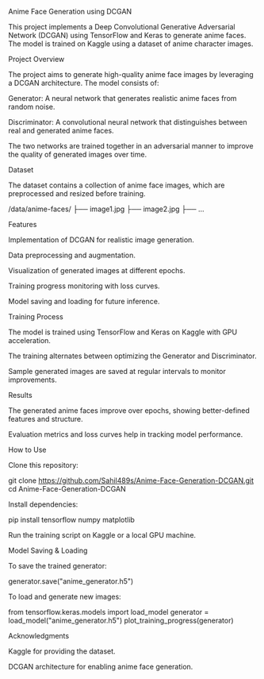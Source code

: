 Anime Face Generation using DCGAN

This project implements a Deep Convolutional Generative Adversarial Network (DCGAN) using TensorFlow and Keras to generate anime faces. The model is trained on Kaggle using a dataset of anime character images.

Project Overview

The project aims to generate high-quality anime face images by leveraging a DCGAN architecture. The model consists of:

Generator: A neural network that generates realistic anime faces from random noise.

Discriminator: A convolutional neural network that distinguishes between real and generated anime faces.

The two networks are trained together in an adversarial manner to improve the quality of generated images over time.

Dataset

The dataset contains a collection of anime face images, which are preprocessed and resized before training.

/data/anime-faces/
    ├── image1.jpg
    ├── image2.jpg
    ├── ...

Features

Implementation of DCGAN for realistic image generation.

Data preprocessing and augmentation.

Visualization of generated images at different epochs.

Training progress monitoring with loss curves.

Model saving and loading for future inference.

Training Process

The model is trained using TensorFlow and Keras on Kaggle with GPU acceleration.

The training alternates between optimizing the Generator and Discriminator.

Sample generated images are saved at regular intervals to monitor improvements.

Results

The generated anime faces improve over epochs, showing better-defined features and structure.

Evaluation metrics and loss curves help in tracking model performance.

How to Use

Clone this repository:

git clone https://github.com/Sahil489s/Anime-Face-Generation-DCGAN.git
cd Anime-Face-Generation-DCGAN

Install dependencies:

pip install tensorflow numpy matplotlib

Run the training script on Kaggle or a local GPU machine.

Model Saving & Loading

To save the trained generator:

generator.save("anime_generator.h5")

To load and generate new images:

from tensorflow.keras.models import load_model
generator = load_model("anime_generator.h5")
plot_training_progress(generator)

Acknowledgments

Kaggle for providing the dataset.

DCGAN architecture for enabling anime face generation.

